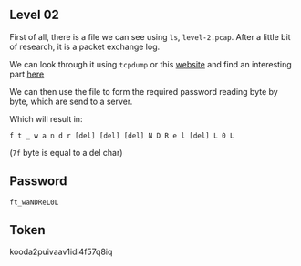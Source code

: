 ## Level 02

First of all, there is a file we can see using `ls`, `level-2.pcap`.
After a little bit of research, it is a packet exchange log.

We can look through it using `tcpdump` or this [website](https://app.packetsafari.com/analyze/l/JCDRHYoBxSZFwhMAKj5X/none/none) and find an interesting part [here](./trimmed.txt)

We can then use the file to form the required password reading byte by byte, which are send to a server.

Which will result in:

```
f t _ w a n d r [del] [del] [del] N D R e l [del] L 0 L 
```

(`7f` byte is equal to a del char)

## Password

`ft_waNDReL0L`

## Token

kooda2puivaav1idi4f57q8iq